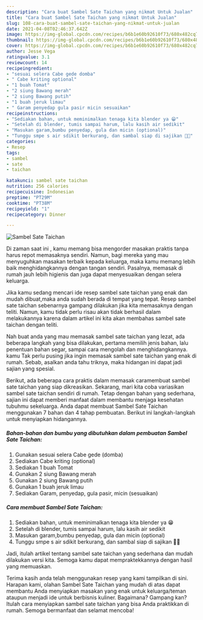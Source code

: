 ```yaml
---
description: "Cara buat Sambel Sate Taichan yang nikmat Untuk Jualan"
title: "Cara buat Sambel Sate Taichan yang nikmat Untuk Jualan"
slug: 108-cara-buat-sambel-sate-taichan-yang-nikmat-untuk-jualan
date: 2021-04-08T02:46:37.642Z
image: https://img-global.cpcdn.com/recipes/b6b1e60b92610f73/680x482cq70/sambel-sate-taichan-foto-resep-utama.jpg
thumbnail: https://img-global.cpcdn.com/recipes/b6b1e60b92610f73/680x482cq70/sambel-sate-taichan-foto-resep-utama.jpg
cover: https://img-global.cpcdn.com/recipes/b6b1e60b92610f73/680x482cq70/sambel-sate-taichan-foto-resep-utama.jpg
author: Jesse Vega
ratingvalue: 3.1
reviewcount: 14
recipeingredient:
- "sesuai selera Cabe gede domba"
- " Cabe kriting optional"
- "1 buah Tomat"
- "2 siung Bawang merah"
- "2 siung Bawang putih"
- "1 buah jeruk limau"
- " Garam penyedap gula pasir micin sesuaikan"
recipeinstructions:
- "Sediakan bahan, untuk meminimalkan tenaga kita blender ya 😁"
- "Setelah di blender, tumis sampai harum, lalu kasih air sedikit"
- "Masukan garam,bumbu penyedap, gula dan micin (optional)"
- "Tunggu smpe s air sdikit berkurang, dan sambal siap di sajikan 💖😍"
categories:
- Resep
tags:
- sambel
- sate
- taichan

katakunci: sambel sate taichan 
nutrition: 256 calories
recipecuisine: Indonesian
preptime: "PT29M"
cooktime: "PT38M"
recipeyield: "1"
recipecategory: Dinner

---
```



![Sambel Sate Taichan](https://img-global.cpcdn.com/recipes/b6b1e60b92610f73/680x482cq70/sambel-sate-taichan-foto-resep-utama.jpg)

Di zaman  saat ini , kamu memang bisa mengorder masakan praktis tanpa harus repot memasaknya sendiri. Namun, bagi mereka yang mau menyuguhkan masakan terbaik kepada keluarga, maka kamu memang lebih baik menghidangkannya dengan tangan sendiri. Pasalnya, memasak di rumah jauh lebih higienis dan juga dapat menyesuaikan dengan selera keluarga.

Jika kamu sedang mencari ide resep sambel sate taichan yang enak dan mudah dibuat,maka anda sudah berada di tempat yang tepat. Resep sambel sate taichan  sebenarnya gampang dilakukan jika kita memasaknya dengan teliti. Namun, kamu tidak perlu risau akan tidak berhasil dalam melakukannya 
karena dalam artikel ini kita akan membahas sambel sate taichan dengan teliti.  



Nah buat anda yang mau memasak sambel sate taichan yang lezat, ada beberapa langkah yang bisa dilakukan, pertama memilih jenis bahan, lalu penentuan bahan segar, sampai cara mengolah dan menghidangkannya. kamu Tak perlu pusing jika ingin memasak sambel sate taichan yang enak di rumah. Sebab, asalkan anda  tahu triknya, maka hidangan ini dapat jadi sajian yang spesial.

Berikut, ada beberapa cara praktis  dalam memasak caramembuat sambel sate taichan yang siap dikreasikan. Sekarang, mari kita coba variasikan sambel sate taichan sendiri di rumah. Tetap dengan bahan yang sederhana, sajian ini dapat memberi manfaat dalam membantu menjaga kesehatan tubuhmu sekeluarga. Anda dapat membuat Sambel Sate Taichan menggunakan 7 bahan dan 4 tahap pembuatan. Berikut ini langkah-langkah untuk menyiapkan hidangannya.

<!--inarticleads1-->

##### Bahan-bahan dan bumbu yang dibutuhkan dalam pembuatan Sambel Sate Taichan:

1. Gunakan sesuai selera Cabe gede (domba)
1. Sediakan  Cabe kriting (optional)
1. Sediakan 1 buah Tomat
1. Gunakan 2 siung Bawang merah
1. Gunakan 2 siung Bawang putih
1. Gunakan 1 buah jeruk limau
1. Sediakan  Garam, penyedap, gula pasir, micin (sesuaikan)




<!--inarticleads2-->

##### Cara membuat Sambel Sate Taichan:

1. Sediakan bahan, untuk meminimalkan tenaga kita blender ya 😁
1. Setelah di blender, tumis sampai harum, lalu kasih air sedikit
1. Masukan garam,bumbu penyedap, gula dan micin (optional)
1. Tunggu smpe s air sdikit berkurang, dan sambal siap di sajikan 💖😍




Jadi, itulah artikel tentang  sambel sate taichan  yang sederhana dan mudah dilakukan versi kita. Semoga kamu dapat mempraktekkannya dengan hasil yang memuaskan. 

Terima kasih anda telah menggunakan resep yang kami tampilkan di sini. Harapan kami, olahan  Sambel Sate Taichan yang mudah di atas dapat membantu Anda menyiapkan masakan yang enak untuk keluarga/teman ataupun menjadi ide untuk berbisnis kuliner. Bagaimana? Gampang kan? Itulah cara menyiapkan sambel sate taichan yang bisa Anda praktikkan di rumah. Semoga bermanfaat dan selamat mencoba!

